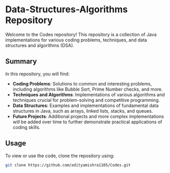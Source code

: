 # Data-Structures-Algorithms Repository

Welcome to the Codes repository! This repository is a collection of Java implementations for various coding problems, techniques, and data structures and algorithms (DSA). 

## Summary

In this repository, you will find:

- **Coding Problems**: Solutions to common and interesting problems, including algorithms like Bubble Sort, Prime Number checks, and more.
- **Techniques and Algorithms**: Implementations of various algorithms and techniques crucial for problem-solving and competitive programming.
- **Data Structures**: Examples and implementations of fundamental data structures in Java, such as arrays, linked lists, stacks, and queues.
- **Future Projects**: Additional projects and more complex implementations will be added over time to further demonstrate practical applications of coding skills.

## Usage

To view or use the code, clone the repository using:

```bash
git clone https://github.com/adityamishra1105/Codes.git

